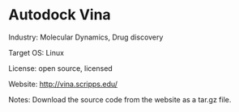 # Autodock Vina

Industry: Molecular Dynamics, Drug discovery

Target OS: Linux

License: open source, licensed

Website: http://vina.scripps.edu/

Notes: Download the source code from the website as a tar.gz file.
